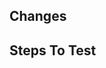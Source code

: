 ## Changes

<!-- Detail your changes here -->

<!-- Add an image of expected results, if relevant -->

## Steps To Test

<!-- npm install? -->
